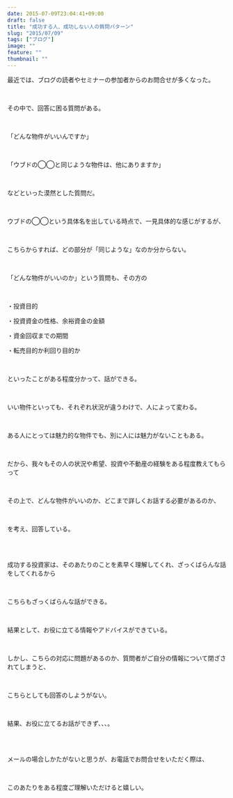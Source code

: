 ```yaml
---
date: 2015-07-09T23:04:41+09:00
draft: false
title: "成功する人、成功しない人の質問パターン"
slug: "2015/07/09"
tags: ["ブログ"]
image: ""
feature: ""
thumbnail: ""
---
```

<p>最近では、ブログの読者やセミナーの参加者からのお問合せが多くなった。</p><br/><p>その中で、回答に困る質問がある。</p><br/><p>「どんな物件がいいんですか」</p><br/><p>「ウブドの◯◯と同じような物件は、他にありますか」</p><br/><p>などといった漠然とした質問だ。</p><br/><p>ウブドの◯◯という具体名を出している時点で、一見具体的な感じがするが、</p><br/><p>こちらからすれば、どの部分が「同じような」なのか分からない。</p><br/><p>「どんな物件がいいのか」という質問も、その方の</p><br/><p>・投資目的</p><p>・投資資金の性格、余裕資金の金額</p><p>・資金回収までの期間</p><p>・転売目的か利回り目的か</p><br/><p>といったことがある程度分かって、話ができる。</p><br/><p>いい物件といっても、それぞれ状況が違うわけで、人によって変わる。</p><br/><p>ある人にとっては魅力的な物件でも、別に人には魅力がないこともある。</p><br/><p>だから、我々もその人の状況や希望、投資や不動産の経験をある程度教えてもらって</p><br/><p>その上で、どんな物件がいいのか、どこまで詳しくお話する必要があるのか、</p><br/><p>を考え、回答している。</p><br/><br/><p>成功する投資家は、そのあたりのことを素早く理解してくれ、ざっくばらんな話をしてくれるから</p><br/><p>こちらもざっくばらんな話ができる。</p><br/><p>結果として、お役に立てる情報やアドバイスができている。</p><br/><p>しかし、こちらの対応に問題があるのか、質問者がご自分の情報について閉ざされてしまうと、</p><br/><p>こちらとしても回答のしようがない。</p><br/><p>結果、お役に立てるお話ができず、、、。</p><br/><br/><p>メールの場合しかたがないと思うが、お電話でお問合せをいただく際は、</p><br/><p>このあたりをある程度ご理解いただけると嬉しい。</p><br/><br/><br/><br/><br/><br/><br/>

